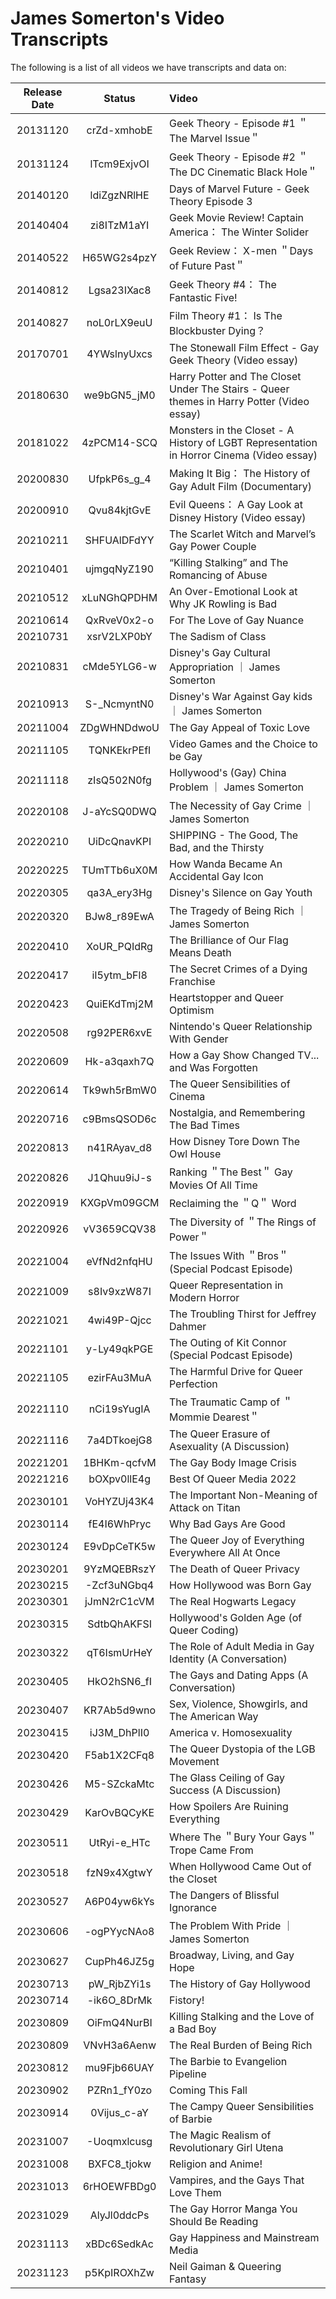 # James Somerton's Video Transcripts
The following is a list of all videos we have transcripts and data on:

| Release Date | Status | Video |
|:------------:|:------:|:------|
| 20131120 | crZd-xmhobE | Geek Theory - Episode #1 ＂The Marvel Issue＂
| 20131124 | lTcm9ExjvOI | Geek Theory - Episode #2 ＂The DC Cinematic Black Hole＂
| 20140120 | ldiZgzNRlHE | Days of Marvel Future - Geek Theory Episode 3
| 20140404 | zi8ITzM1aYI | Geek Movie Review! Captain America： The Winter Solider
| 20140522 | H65WG2s4pzY | Geek Review： X-men ＂Days of Future Past＂
| 20140812 | Lgsa23IXac8 | Geek Theory #4： The Fantastic Five!
| 20140827 | noL0rLX9euU | Film Theory #1： Is The Blockbuster Dying？
| 20170701 | 4YWslnyUxcs | The Stonewall Film Effect - Gay Geek Theory (Video essay)
| 20180630 | we9bGN5_jM0 | Harry Potter and The Closet Under The Stairs - Queer themes in Harry Potter (Video essay)
| 20181022 | 4zPCM14-SCQ | Monsters in the Closet - A History of LGBT Representation in Horror Cinema (Video essay)
| 20200830 | UfpkP6s_g_4 | Making It Big： The History of Gay Adult Film (Documentary)
| 20200910 | Qvu84kjtGvE | Evil Queens： A Gay Look at Disney History (Video essay)
| 20210211 | SHFUAlDFdYY | The Scarlet Witch and Marvel’s Gay Power Couple
| 20210401 | ujmgqNyZ190 | “Killing Stalking” and The Romancing of Abuse
| 20210512 | xLuNGhQPDHM | An Over-Emotional Look at Why JK Rowling is Bad
| 20210614 | QxRveV0x2-o | For The Love of Gay Nuance
| 20210731 | xsrV2LXP0bY | The Sadism of Class
| 20210831 | cMde5YLG6-w | Disney's Gay Cultural Appropriation ｜ James Somerton
| 20210913 | S-_NcmyntN0 | Disney's War Against Gay kids ｜ James Somerton
| 20211004 | ZDgWHNDdwoU | The Gay Appeal of Toxic Love
| 20211105 | TQNKEkrPEfI | Video Games and the Choice to be Gay
| 20211118 | zIsQ502N0fg | Hollywood's (Gay) China Problem ｜ James Somerton
| 20220108 | J-aYcSQ0DWQ | The Necessity of Gay Crime ｜ James Somerton
| 20220210 | UiDcQnavKPI | SHIPPING - The Good, The Bad, and the Thirsty
| 20220225 | TUmTTb6uX0M | How Wanda Became An Accidental Gay Icon
| 20220305 | qa3A_ery3Hg | Disney's Silence on Gay Youth
| 20220320 | BJw8_r89EwA | The Tragedy of Being Rich ｜ James Somerton
| 20220410 | XoUR_PQIdRg | The Brilliance of Our Flag Means Death
| 20220417 | iI5ytm_bFl8 | The Secret Crimes of a Dying Franchise
| 20220423 | QuiEKdTmj2M | Heartstopper and Queer Optimism
| 20220508 | rg92PER6xvE | Nintendo's Queer Relationship With Gender
| 20220609 | Hk-a3qaxh7Q | How a Gay Show Changed TV... and Was Forgotten
| 20220614 | Tk9wh5rBmW0 | The Queer Sensibilities of Cinema
| 20220716 | c9BmsQSOD6c | Nostalgia, and Remembering The Bad Times
| 20220813 | n41RAyav_d8 | How Disney Tore Down The Owl House
| 20220826 | J1Qhuu9iJ-s | Ranking ＂The Best＂ Gay Movies Of All Time
| 20220919 | KXGpVm09GCM | Reclaiming the ＂Q＂ Word
| 20220926 | vV3659CQV38 | The Diversity of ＂The Rings of Power＂
| 20221004 | eVfNd2nfqHU | The Issues With ＂Bros＂ (Special Podcast Episode)
| 20221009 | s8Iv9xzW87I | Queer Representation in Modern Horror
| 20221021 | 4wi49P-Qjcc | The Troubling Thirst for Jeffrey Dahmer
| 20221101 | y-Ly49qkPGE | The Outing of Kit Connor (Special Podcast Episode)
| 20221105 | ezirFAu3MuA | The Harmful Drive for Queer Perfection
| 20221110 | nCi19sYugIA | The Traumatic Camp of ＂Mommie Dearest＂
| 20221116 | 7a4DTkoejG8 | The Queer Erasure of Asexuality (A Discussion)
| 20221201 | 1BHKm-qcfvM | The Gay Body Image Crisis
| 20221216 | bOXpv0llE4g | Best Of Queer Media 2022
| 20230101 | VoHYZUj43K4 | The Important Non-Meaning of Attack on Titan
| 20230114 | fE4I6WhPryc | Why Bad Gays Are Good
| 20230124 | E9vDpCeTK5w | The Queer Joy of Everything Everywhere All At Once
| 20230201 | 9YzMQEBRszY | The Death of Queer Privacy
| 20230215 | -Zcf3uNGbq4 | How Hollywood was Born Gay
| 20230301 | jJmN2rC1cVM | The Real Hogwarts Legacy
| 20230315 | SdtbQhAKFSI | Hollywood's Golden Age (of Queer Coding)
| 20230322 | qT6IsmUrHeY | The Role of Adult Media in Gay Identity (A Conversation)
| 20230405 | HkO2hSN6_fI | The Gays and Dating Apps (A Conversation)
| 20230407 | KR7Ab5d9wno | Sex, Violence, Showgirls, and The American Way
| 20230415 | iJ3M_DhPlI0 | America v. Homosexuality
| 20230420 | F5ab1X2CFq8 | The Queer Dystopia of the LGB Movement
| 20230426 | M5-SZckaMtc | The Glass Ceiling of Gay Success (A Discussion)
| 20230429 | KarOvBQCyKE | How Spoilers Are Ruining Everything
| 20230511 | UtRyi-e_HTc | Where The ＂Bury Your Gays＂ Trope Came From
| 20230518 | fzN9x4XgtwY | When Hollywood Came Out of the Closet
| 20230527 | A6P04yw6kYs | The Dangers of Blissful Ignorance
| 20230606 | -ogPYycNAo8 | The Problem With Pride ｜ James Somerton
| 20230627 | CupPh46JZ5g | Broadway, Living, and Gay Hope
| 20230713 | pW_RjbZYi1s | The History of Gay Hollywood
| 20230714 | -ik6O_8DrMk | Fistory!
| 20230809 | OiFmQ4NurBI | Killing Stalking and the Love of a Bad Boy
| 20230809 | VNvH3a6Aenw | The Real Burden of Being Rich
| 20230812 | mu9Fjb66UAY | The Barbie to Evangelion Pipeline
| 20230902 | PZRn1_fY0zo | Coming This Fall
| 20230914 | 0Vijus_c-aY | The Campy Queer Sensibilities of Barbie
| 20231007 | -Uoqmxlcusg | The Magic Realism of Revolutionary Girl Utena
| 20231008 | BXFC8_tjokw | Religion and Anime!
| 20231013 | 6rHOEWFBDg0 | Vampires, and the Gays That Love Them
| 20231029 | AlyJl0ddcPs | The Gay Horror Manga You Should Be Reading
| 20231113 | xBDc6SedkAc | Gay Happiness and Mainstream Media
| 20231123 | p5KpIROXhZw | Neil Gaiman & Queering Fantasy












